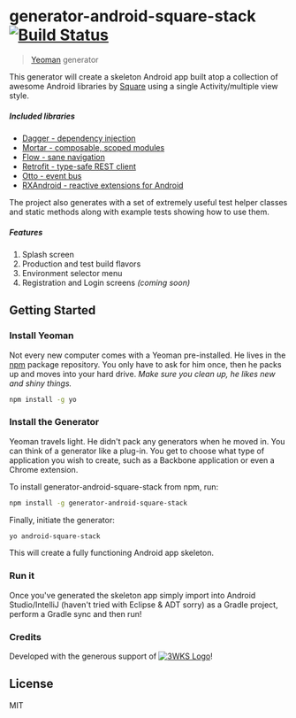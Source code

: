 # generator-android-square-stack [![Build Status](https://secure.travis-ci.org/kuhnza/generator-android-square-stack.png?branch=master)](https://travis-ci.org/kuhnza/generator-android-square-stack)

> [Yeoman](http://yeoman.io) generator

This generator will create a skeleton Android app built atop a collection of awesome Android libraries 
by [Square](http://square.github.io/) using a single Activity/multiple view style.

##### Included libraries

* [Dagger - dependency injection](http://square.github.io/dagger/)
* [Mortar - composable, scoped modules](https://github.com/square/mortar)
* [Flow - sane navigation](https://github.com/square/flow)
* [Retrofit - type-safe REST client](https://github.com/square/retrofit)
* [Otto - event bus](https://github.com/square/otto)
* [RXAndroid - reactive extensions for Android](https://github.com/ReactiveX/RxAndroid)

The project also generates with a set of extremely useful test helper classes and static methods along with
example tests showing how to use them.

##### Features

1. Splash screen
2. Production and test build flavors
3. Environment selector menu
4. Registration and Login screens _(coming soon)_

## Getting Started

### Install Yeoman

Not every new computer comes with a Yeoman pre-installed. He lives in the [npm](https://npmjs.org) package repository. You only have to ask for him once, then he packs up and moves into your hard drive. *Make sure you clean up, he likes new and shiny things.*

```bash
npm install -g yo
```

### Install the Generator

Yeoman travels light. He didn't pack any generators when he moved in. You can think of a generator like a plug-in. You get to choose what type of application you wish to create, such as a Backbone application or even a Chrome extension.

To install generator-android-square-stack from npm, run:

```bash
npm install -g generator-android-square-stack
```

Finally, initiate the generator:

```bash
yo android-square-stack
```

This will create a fully functioning Android app skeleton.

### Run it

Once you've generated the skeleton app simply import into Android Studio/IntelliJ (haven't tried with Eclipse & ADT sorry) as a Gradle project, perform a Gradle sync and then run! 

### Credits

Developed with the generous support of [![3WKS Logo](http://3wks.com.au/wp-content/themes/3wks/images/3wks_logo_2.png)](http://www.3wks.com.au)! 

## License

MIT
